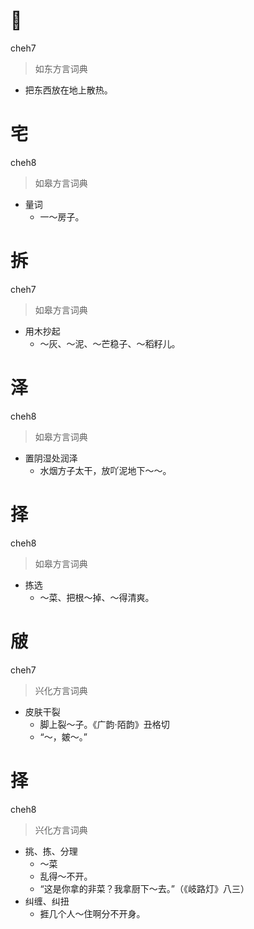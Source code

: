 # 𪞚
cheh7
> 如东方言词典
- 把东西放在地上散热。

# 宅
cheh8
> 如皋方言词典
- 量词
  - 一～房子。

# 拆
cheh7
> 如皋方言词典
- 用木抄起
  - ～灰、～泥、～芒稳子、～稻籽儿。

# 泽
cheh8
> 如皋方言词典
- 置阴湿处润泽
  - 水烟方子太干，放吖泥地下～～。

# 择
cheh8
> 如皋方言词典
- 拣选
  - ～菜、把根～掉、～得清爽。

# 㿭
cheh7
> 兴化方言词典
- 皮肤干裂
  - 脚上裂～子。《广韵·陌韵》丑格切
  - “～，皴～。”

# 择
cheh8
> 兴化方言词典
- 挑、拣、分理
  - ～菜
  - 乱得～不开。
  - “这是你拿的非菜？我拿厨下～去。”（《岐路灯》八三）
- 纠缠、纠扭
  - 捱几个人～住啊分不开身。

